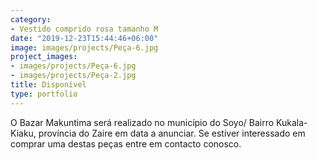 ```yaml
---
category:
- Vestido comprido rosa tamanho M
date: "2019-12-23T15:44:46+06:00"
image: images/projects/Peça-6.jpg
project_images:
- images/projects/Peça-6.jpg
- images/projects/Peça-2.jpg
title: Disponível
type: portfolio
---
```


O Bazar Makuntima será realizado no município do Soyo/ Bairro Kukala-Kiaku, província do Zaire em data a anunciar. Se estiver interessado em comprar uma destas peças entre em contacto conosco.